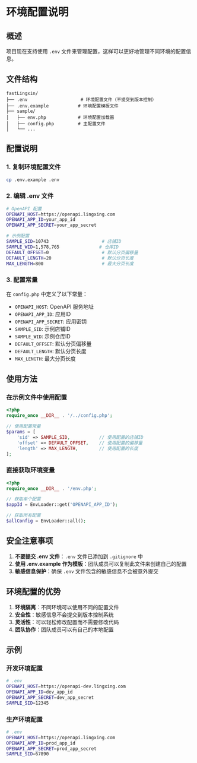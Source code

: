 # 环境配置说明

## 概述

项目现在支持使用 `.env` 文件来管理配置，这样可以更好地管理不同环境的配置信息。

## 文件结构

```
fastLingxin/
├── .env                    # 环境配置文件（不提交到版本控制）
├── .env.example           # 环境配置模板文件
├── sample/
│   ├── env.php            # 环境配置加载器
│   ├── config.php         # 主配置文件
│   └── ...
```

## 配置说明

### 1. 复制环境配置文件

```bash
cp .env.example .env
```

### 2. 编辑 .env 文件

```bash
# OpenAPI 配置
OPENAPI_HOST=https://openapi.lingxing.com
OPENAPI_APP_ID=your_app_id
OPENAPI_APP_SECRET=your_app_secret

# 示例配置
SAMPLE_SID=10743                    # 店铺ID
SAMPLE_WID=1,578,765               # 仓库ID
DEFAULT_OFFSET=0                    # 默认分页偏移量
DEFAULT_LENGTH=20                   # 默认分页长度
MAX_LENGTH=800                      # 最大分页长度
```

### 3. 配置常量

在 `config.php` 中定义了以下常量：

- `OPENAPI_HOST`: OpenAPI 服务地址
- `OPENAPI_APP_ID`: 应用ID
- `OPENAPI_APP_SECRET`: 应用密钥
- `SAMPLE_SID`: 示例店铺ID
- `SAMPLE_WID`: 示例仓库ID
- `DEFAULT_OFFSET`: 默认分页偏移量
- `DEFAULT_LENGTH`: 默认分页长度
- `MAX_LENGTH`: 最大分页长度

## 使用方法

### 在示例文件中使用配置

```php
<?php
require_once __DIR__ . '/../config.php';

// 使用配置常量
$params = [
    'sid' => SAMPLE_SID,           // 使用配置的店铺ID
    'offset' => DEFAULT_OFFSET,    // 使用配置的偏移量
    'length' => MAX_LENGTH,        // 使用配置的长度
];
```

### 直接获取环境变量

```php
<?php
require_once __DIR__ . '/env.php';

// 获取单个配置
$appId = EnvLoader::get('OPENAPI_APP_ID');

// 获取所有配置
$allConfig = EnvLoader::all();
```

## 安全注意事项

1. **不要提交 .env 文件**：`.env` 文件已添加到 `.gitignore` 中
2. **使用 .env.example 作为模板**：团队成员可以复制此文件来创建自己的配置
3. **敏感信息保护**：确保 `.env` 文件包含的敏感信息不会被意外提交

## 环境配置的优势

1. **环境隔离**：不同环境可以使用不同的配置文件
2. **安全性**：敏感信息不会提交到版本控制系统
3. **灵活性**：可以轻松修改配置而不需要修改代码
4. **团队协作**：团队成员可以有自己的本地配置

## 示例

### 开发环境配置

```bash
# .env
OPENAPI_HOST=https://openapi-dev.lingxing.com
OPENAPI_APP_ID=dev_app_id
OPENAPI_APP_SECRET=dev_app_secret
SAMPLE_SID=12345
```

### 生产环境配置

```bash
# .env
OPENAPI_HOST=https://openapi.lingxing.com
OPENAPI_APP_ID=prod_app_id
OPENAPI_APP_SECRET=prod_app_secret
SAMPLE_SID=67890
```
